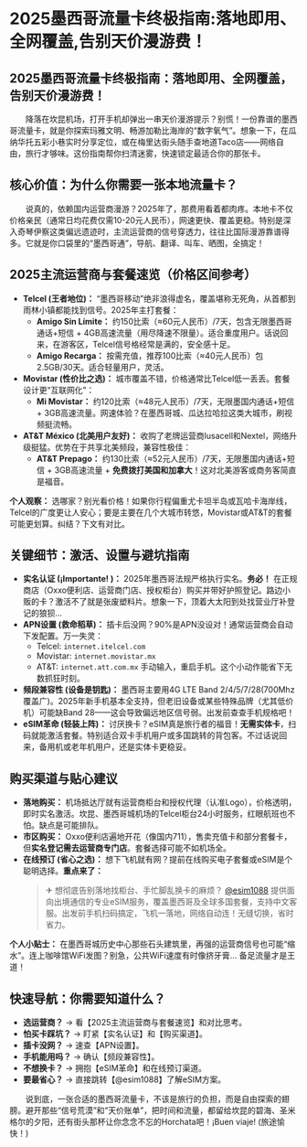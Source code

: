 # 2025墨西哥流量卡终极指南:落地即用、全网覆盖,告别天价漫游费！

## 2025墨西哥流量卡终极指南：落地即用、全网覆盖，告别天价漫游费！

　　降落在坎昆机场，打开手机却弹出一串天价漫游提示？别慌！一份靠谱的墨西哥流量卡，就是你探索玛雅文明、畅游加勒比海岸的“数字氧气”。想象一下，在瓜纳华托五彩小巷实时分享定位，或在梅里达街头随手查地道Taco店——网络自由，旅行才够味。这份指南帮你扫清迷雾，快速锁定最适合你的那张卡。

## 核心价值：为什么你需要一张本地流量卡？

　　说真的，依赖国内运营商漫游？2025年了，那费用看着都肉疼。本地卡不仅价格亲民（通常日均花费仅需10-20元人民币），网速更快、覆盖更稳。特别是深入奇琴伊察这类偏远遗迹时，主流运营商的信号穿透力，往往比国际漫游靠谱得多。它就是你口袋里的“墨西哥通”，导航、翻译、叫车、晒图，全搞定！

## 2025主流运营商与套餐速览（价格区间参考）

*   **Telcel (王者地位)：** “墨西哥移动”绝非浪得虚名，覆盖堪称无死角，从首都到雨林小镇都能找到信号。2025年主打套餐：
    *   **Amigo Sin Límite：** 约150比索（≈60元人民币）/7天，包含无限墨西哥通话+短信 + 4GB高速流量（用尽降速不限量）。适合重度用户。话说回来，在游客区，Telcel信号格经常是满的，安全感十足。
    *   **Amigo Recarga：** 按需充值，推荐100比索（≈40元人民币）包2.5GB/30天。适合轻量用户，灵活。
*   **Movistar (性价比之选)：** 城市覆盖不错，价格通常比Telcel低一丢丢。套餐设计更“互联网化”：
    *   **Mi Movistar：** 约120比索（≈48元人民币）/7天，无限墨国内通话+短信 + 3GB高速流量。网速体验？在墨西哥城、瓜达拉哈拉这类大城市，刷视频挺流畅。
*   **AT&T México (北美用户友好)：** 收购了老牌运营商Iusacell和Nextel，网络升级挺猛。优势在于共享北美频段，兼容性极佳：
    *   **AT&T Prepago：** 约130比索（≈52元人民币）/7天，无限墨国内通话+短信 + 3GB高速流量 + **免费拨打美国和加拿大**！这对北美游客或商务客简直是福音。

**个人观察：** 选哪家？别光看价格！如果你行程偏重尤卡坦半岛或瓦哈卡海岸线，Telcel的广度更让人安心；要是主要在几个大城市转悠，Movistar或AT&T的套餐可能更划算。纠结？下文有对比。

## 关键细节：激活、设置与避坑指南

*   **实名认证 (¡Importante! )：** 2025年墨西哥法规严格执行实名。**务必！** 在正规商店（Oxxo便利店、运营商门店、授权柜台）购买并带好护照登记。路边小贩的卡？激活不了就是张废塑料片。想象一下，顶着大太阳到处找营业厅补登记的狼狈...
*   **APN设置 (救命稻草)：** 插卡后没网？90%是APN没设对！通常运营商会自动下发配置。万一失灵：
    *   Telcel: `internet.itelcel.com`
    *   Movistar: `internet.movistar.mx`
    *   AT&T: `internet.att.com.mx` 手动输入，重启手机。这个小动作能省下无数抓狂时刻。
*   **频段兼容性 (设备是钥匙)：** 墨西哥主要用4G LTE Band 2/4/5/7/28(700Mhz覆盖广)。2025年新手机基本全支持，但老旧设备或某些特殊品牌（尤其低价机）可能缺Band 28——这会导致偏远地区信号弱。出发前查查手机规格吧！
*   **eSIM革命 (轻装上阵)：** 讨厌换卡？eSIM真是旅行者的福音！**无需实体卡**，扫码就能激活套餐。特别适合双卡手机用户或多国跳转的背包客。不过话说回来，备用机或老年机用户，还是实体卡更稳妥。

## 购买渠道与贴心建议

*   **落地购买：** 机场抵达厅就有运营商柜台和授权代理（认准Logo），价格透明，即时实名激活。坎昆、墨西哥城机场的Telcel柜台24小时服务，红眼航班也不怕。缺点是可能排队。
*   **市区购买：** Oxxo便利店遍地开花（像国内711），售卖充值卡和部分套餐卡，但**实名登记需去运营商专门店**。套餐选择可能不如机场全。
*   **在线预订 (省心之选)：** 想下飞机就有网？提前在线购买电子套餐或eSIM是个聪明选择。**重点来了：**
    > ✈ 想彻底告别落地找柜台、手忙脚乱换卡的麻烦？ [@esim1088](https://t.me/s/esim1088) 提供面向出境通信的专业eSIM服务，覆盖墨西哥及全球多国套餐，支持中文客服。出发前手机扫码搞定，飞机一落地，网络自动连！无缝切换，省时省力。

**个人小贴士：** 在墨西哥城历史中心那些石头建筑里，再强的运营商信号也可能“缩水”。连上咖啡馆WiFi发图？别急，公共WiFi速度有时像挤牙膏... 备足流量才是王道！

## 快速导航：你需要知道什么？

*   **选运营商？** → 看【2025主流运营商与套餐速览】和对比思考。
*   **怕买卡踩坑？** → 盯紧【实名认证】和【购买渠道】。
*   **插卡没网？** → 速查【APN设置】。
*   **手机能用吗？** → 确认【频段兼容性】。
*   **不想换卡？** → 拥抱【eSIM革命】和在线预订渠道。
*   **要最省心？** → 直接跳转【@esim1088】了解eSIM方案。

　　说到底，一张合适的墨西哥流量卡，不该是旅行的负担，而是自由探索的翅膀。避开那些“信号荒漠”和“天价账单”，把时间和流量，都留给坎昆的碧海、圣米格尔的夕阳，还有街头那杯让你念念不忘的Horchata吧！¡Buen viaje! (旅途愉快！)